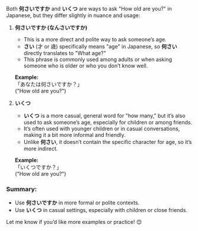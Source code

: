 Both **何さいですか** and **いくつ** are ways to ask "How old are you?" in Japanese, but they differ slightly in nuance and usage:

1. **何さいですか (なんさいですか)**  
   - This is a more direct and polite way to ask someone’s age.
   - **さい** (才 or 歳) specifically means "age" in Japanese, so **何さい** directly translates to "What age?"
   - This phrase is commonly used among adults or when asking someone who is older or who you don’t know well.  

   **Example:**  
   「あなたは何さいですか？」  
   ("How old are you?")

2. **いくつ**  
   - **いくつ** is a more casual, general word for "how many," but it’s also used to ask someone’s age, especially for children or among friends.
   - It’s often used with younger children or in casual conversations, making it a bit more informal and friendly.
   - Unlike **何さい**, it doesn’t contain the specific character for age, so it’s more indirect.

   **Example:**  
   「いくつですか？」  
   ("How old are you?")

### Summary:
- Use **何さいですか** in more formal or polite contexts.
- Use **いくつ** in casual settings, especially with children or close friends.

Let me know if you’d like more examples or practice! 😊
